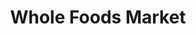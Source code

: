 ---
title: "Whole Foods Market"
url: /los-angeles/whole-foods-market-san-vicente-boulevard/
shop: supermarket
---